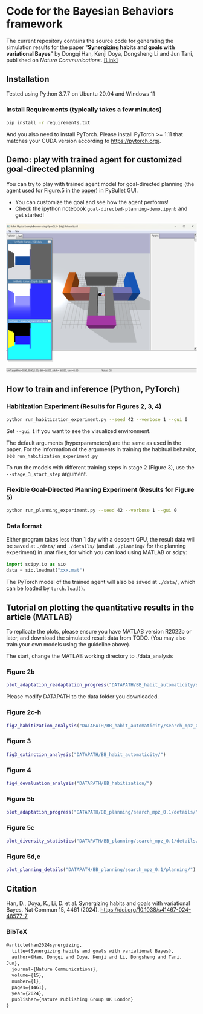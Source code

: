 # Code for the Bayesian Behaviors framework

The current repository contains the source code for generating the simulation results for the paper "**Synergizing habits and goals with variational Bayes**" by Dongqi Han, Kenji Doya, Dongsheng Li and Jun Tani, published on *Nature Communications*.  [[Link]](https://www.nature.com/articles/s41467-024-48577-7)

## Installation

Tested using Python 3.7.7 on Ubuntu 20.04 and Windows 11

### Install Requirements (typically takes a few minutes)

```bash
pip install -r requirements.txt 
```

And you also need to install PyTorch. Please install PyTorch >= 1.11 that matches your CUDA version according to <https://pytorch.org/>.

## Demo: play with trained agent for customized goal-directed planning

You can try to play with trained agent model for goal-directed planning (the agent used for Figure.5 in the [paper](https://www.nature.com/articles/s41467-024-48577-7)) in PyBullet GUI.

- You can customize the goal and see how the agent performs!
- Check the ipython notebook `goal-directed-planning-demo.ipynb` and get started!

![image info](./GUI.png)

## How to train and inference (Python, PyTorch)

### Habitization Experiment (Results for Figures 2, 3, 4)

```bash
python run_habitization_experiment.py --seed 42 --verbose 1 --gui 0
```

Set `--gui 1` if you want to see the visualized environment.

The default arguments (hyperparameters) are the same as used in the paper. For the information of the arguments in training the habitual behavior, see `run_habitization_experiment.py`

To run the models with different training steps in stage 2 (Figure 3), use the `--stage_3_start_step` argument.

### Flexible Goal-Directed Planning Experiment (Results for Figure 5)

```bash
python run_planning_experiment.py --seed 42 --verbose 1 --gui 0
```

### Data format

Either program takes less than 1 day with a descent GPU, the result data will be saved at `./data/` and `./details/` (and at `./planning/` for the planning experiment) in .mat files, for which you can load using MATLAB or scipy:

```python
import scipy.io as sio
data = sio.loadmat("xxx.mat")
```

The PyTorch model of the trained agent will also be saved at `./data/`, which can be loaded by `torch.load()`.



## Tutorial on plotting the quantitative results in the article (MATLAB)

To replicate the plots, please ensure you have MATLAB version R2022b or later, and download the simulated result data from TODO.
(You may also train your own models using the guideline above).

The start, change the MATLAB working directory to ./data_analysis

### Figure 2b

```matlab
plot_adaptation_readaptation_progress("DATAPATH/BB_habit_automaticity/search_mpz_0.1_s3s_420000/details/")
```

Please modify DATAPATH to the data folder you downloaded.

### Figure 2c-h

```matlab
fig2_habitization_analysis("DATAPATH/BB_habit_automaticity/search_mpz_0.1_s3s_420000/data/")
```

### Figure 3

```matlab
fig3_extinction_analysis("DATAPATH/BB_habit_automaticity/")
```

### Figure 4

```matlab
fig4_devaluation_analysis("DATAPATH/BB_habitization/")
```

### Figure 5b

```matlab
plot_adaptation_progress("DATAPATH/BB_planning/search_mpz_0.1/details/")
```

### Figure 5c

```matlab
plot_diversity_statistics("DATAPATH/BB_planning/search_mpz_0.1/details/")
```

### Figure 5d,e

```matlab
plot_planning_details("DATAPATH/BB_planning/search_mpz_0.1/planning/")
```

## Citation

Han, D., Doya, K., Li, D. et al. Synergizing habits and goals with variational Bayes. Nat Commun 15, 4461 (2024). https://doi.org/10.1038/s41467-024-48577-7

### BibTeX

```
@article{han2024synergizing,
  title={Synergizing habits and goals with variational Bayes},
  author={Han, Dongqi and Doya, Kenji and Li, Dongsheng and Tani, Jun},
  journal={Nature Communications},
  volume={15},
  number={1},
  pages={4461},
  year={2024},
  publisher={Nature Publishing Group UK London}
}
```
